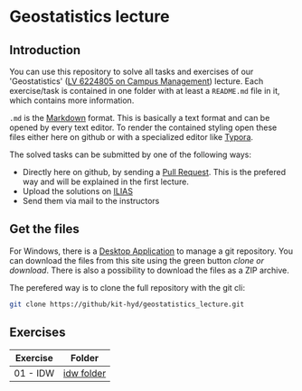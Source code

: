 # Geostatistics lecture

## Introduction
You can use this repository to solve all tasks and exercises of our 'Geostatistics' ([LV 6224805 on Campus Management](https://campus.studium.kit.edu/ev/2HKQRqFeSTu15TtPGocP-Q/de)) lecture. Each exercise/task is contained in one folder with at least a `README.md` file in it, which contains more information. 

`.md` is the [Markdown](https://github.com/adam-p/markdown-here/wiki/Markdown-Cheatsheet) format. This is basically a text format and can be opened by every text editor. To render the contained styling open these files either here on github or with a specialized editor like [Typora](https://typora.io/).

The solved tasks can be submitted by one of the following ways:

* Directly here on github, by sending a [Pull Request](https://help.github.com/en/articles/about-pull-requests). This is the prefered way   and will be explained in the first lecture.
* Upload the solutions on [ILIAS](https://ilias.studium.kit.edu/)
* Send them via mail to the instructors

## Get the files

For Windows, there is a [Desktop Application](https://desktop.github.com/) to manage a git repository. 
You can download the files from this site using the green button *clone or download*. There is also a
possibility to download the files as a ZIP archive.

The perefered way is to clone the full repository with the git cli:

```bash
git clone https://github/kit-hyd/geostatistics_lecture.git
```

## Exercises

| Exercise | Folder | 
|----------|--------|
| 01 - IDW | [idw folder](https://github.com/KIT-HYD/geostatistics_lecture/tree/master/idw) |
